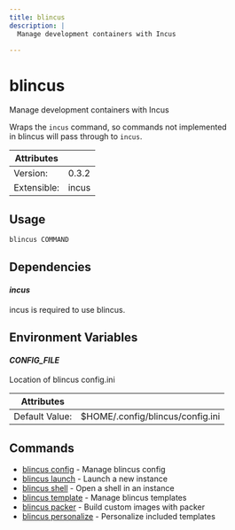 ```yaml
---
title: blincus
description: | 
  Manage development containers with Incus  

---
```


# blincus

Manage development containers with Incus  
  
Wraps the `incus` command, so commands not implemented   
in blincus will pass through to `incus`.  


| Attributes       | &nbsp;
|------------------|-------------
| Version:         | 0.3.2
| Extensible:      | incus

## Usage

```bash
blincus COMMAND
```

## Dependencies

#### *incus*

incus is required to use blincus.

## Environment Variables

#### *CONFIG_FILE*

Location of blincus config.ini

| Attributes      | &nbsp;
|-----------------|-------------
| Default Value:  | $HOME/.config/blincus/config.ini

## Commands

- [blincus config](/cli/blincus/config) - Manage blincus config
- [blincus launch](/cli/blincus/launch) - Launch a new instance
- [blincus shell](/cli/blincus/shell) - Open a shell in an instance
- [blincus template](/cli/blincus/template) - Manage blincus templates
- [blincus packer](/cli/blincus/packer) - Build custom images with packer
- [blincus personalize](/cli/blincus/personalize) - Personalize included templates


